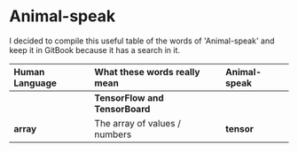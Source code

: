 # Animal-speak

I decided to compile this useful table of the words of 'Animal-speak' and keep it in GitBook because it has a search in it.

| Human Language | What these words really mean | Animal-speak |
| :--- | :--- | :--- |
|  | **TensorFlow and TensorBoard** |  |
| **array** | The array of values / numbers | **tensor** |

